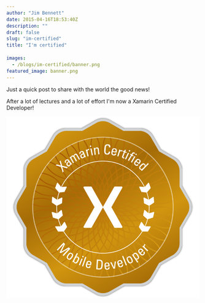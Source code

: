 ```yaml
---
author: "Jim Bennett"
date: 2015-04-16T18:53:40Z
description: ""
draft: false
slug: "im-certified"
title: "I'm certified"

images:
  - /blogs/im-certified/banner.png
featured_image: banner.png
---
```



Just a quick post to share with the world the good news!

After a lot of lectures and a lot of effort I'm now a Xamarin Certified Developer!

![](Xamarin-Certified-Mobile-Developer-Badge-medium-res.png)

